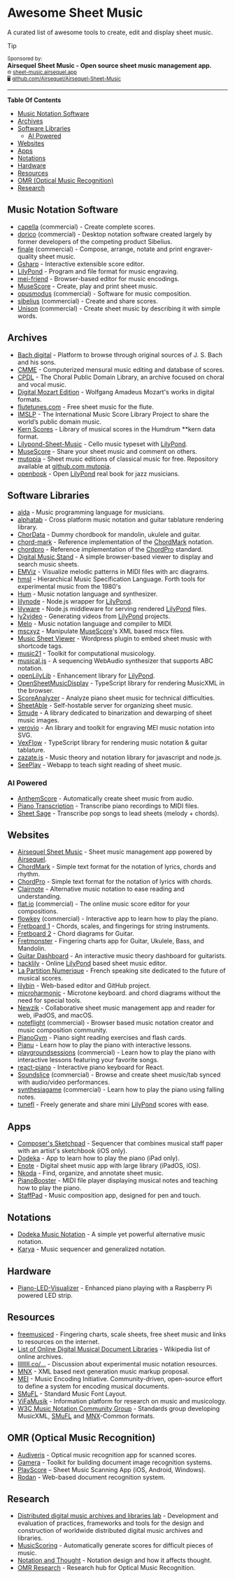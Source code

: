 # Awesome Sheet Music

A curated list of awesome tools to create, edit and display sheet music.

> [!TIP]
> <sup>Sponsored by:</sup> \
> **Airsequel Sheet Music - Open source sheet music management app.** \
> <sub>🌐 [sheet-music.airsequel.app](https://sheet-music.airsequel.app)</sub> \
> <sub>🖥️ [github.com/Airsequel/Airsequel-Sheet-Music](https://github.com/Airsequel/Airsequel-Sheet-Music)</sub>

---

**Table Of Contents**

<!-- toc -->

- [Music Notation Software](#music-notation-software)
- [Archives](#archives)
- [Software Libraries](#software-libraries)
  - [AI Powered](#ai-powered)
- [Websites](#websites)
- [Apps](#apps)
- [Notations](#notations)
- [Hardware](#hardware)
- [Resources](#resources)
- [OMR (Optical Music Recognition)](#omr-optical-music-recognition)
- [Research](#research)

<!-- tocstop -->

## Music Notation Software

- [capella] \(commercial\) - Create complete scores.
- [dorico] \(commercial\) - Desktop notation software created largely by former
  developers of the competing product Sibelius.
- [finale] \(commercial\) - Compose, arrange, notate and print
  engraver-quality sheet music.
- [Gsharp] - Interactive extensible score editor.
- [LilyPond] - Program and file format for music engraving.
- [mei-friend] - Browser-based editor for music encodings.
- [MuseScore] - Create, play and print sheet music.
- [opusmodus] \(commercial\) - Software for music composition.
- [sibelius] \(commercial\) - Create and share scores.
- [Unison] \(commercial\) - Create sheet music by describing it with simple words.

[capella]: http://capella.de
[finale]: http://finalemusic.com
[Gsharp]: https://www.common-lisp.net/project/gsharp/
[LilyPond]: http://lilypond.org
[mei-friend]: https://mei-friend.mdw.ac.at
[MuseScore]: http://musescore.org
[opusmodus]: http://opusmodus.com
[sibelius]: http://sibelius.com
[dorico]: https://www.steinberg.net/en/products/dorico/start.html
[Unison]: https://unisonofficial.com/html/about.html


## Archives

- [Bach digital] - Platform to browse through original sources
  of J. S. Bach and his sons.
- [CMME] - Computerized mensural music editing and database of scores.
- [CPDL] - The Choral Public Domain Library, an archive focused on
  choral and vocal music.
- [Digital Mozart Edition] - Wolfgang Amadeus Mozart's works in digital formats.
- [flutetunes.com] - Free sheet music for the flute.
- [IMSLP] - The International Music Score Library Project
  to share the world’s public domain music.
- [Kern Scores] - Library of musical scores in the Humdrum \*\*kern data format.
- [Lilypond-Sheet-Music] - Cello music typeset with [LilyPond].
- [MuseScore] - Share your sheet music and comment on others.
- [mutopia] - Sheet music editions of classical music for free.
   Repository available at [github.com mutopia].
- [openbook] - Open [LilyPond] real book for jazz musicians.

[Bach digital]: https://www.bach-digital.de
[CMME]: https://www.cmme.org
[Digital Mozart Edition]: https://dme.mozarteum.at/en/
[CPDL]: https://www.cpdl.org
[flutetunes.com]: http://flutetunes.com
[IMSLP]: http://imslp.org
[Kern Scores]: http://kern.humdrum.org/
[Lilypond-Sheet-Music]: https://github.com/cellist/Lilypond-Sheet-Music
[MuseScore]: http://musescore.com
[mutopia]: http://www.mutopiaproject.org
[github.com mutopia]: https://github.com/chrissawer/The-Mutopia-Project
[openbook]: https://github.com/veltzer/openbook


## Software Libraries

- [alda] - Music programming language for musicians.
- [alphatab] - Cross platform music notation and
  guitar tablature rendering library.
- [ChorData] - Dummy chordbook for mandolin, ukulele and guitar.
- [chord-mark] - Reference implementation of the [ChordMark] notation.
- [chordpro] - Reference implementation of the [ChordPro] standard.
- [Digital Music Stand] - A simple browser-based viewer to display and search music sheets.
- [EMViz] - Visualize melodic patterns in MIDI files with arc diagrams.
- [hmsl] - Hierarchical Music Specification Language.
  Forth tools for experimental music from the 1980's
- [Hum] - Music notation language and synthesizer.
- [lilynode] - Node.js wrapper for [LilyPond].
- [lilyware] - Node.js middleware for serving rendered [LilyPond] files.
- [ly2video] - Generating videos from [LilyPond] projects.
- [Melo] - Music notation language and compiler to MIDI.
- [mscxyz] - Manipulate [MuseScore]'s XML based mscx files.
- [Music Sheet Viewer] - Wordpress plugin to embed
    sheet music with shortcode tags.
- [music21] - Toolkit for computational musicology.
- [musical.js] - A sequencing WebAudio synthesizer
    that supports ABC notation.
- [openLilyLib] - Enhancement library for [LilyPond].
- [OpenSheetMusicDisplay] - TypeScript library for rendering MusicXML in the browser.
- [ScoreAnalyzer] - Analyze piano sheet music for technical difficulties.
- [SheetAble] - Self-hostable server for organizing sheet music.
- [Smude] - A library dedicated to binarization and dewarping of sheet music images.
- [verovio] - An library and toolkit for
  engraving MEI music notation into SVG.
- [VexFlow] - TypeScript library for rendering music notation & guitar tablature.
- [zazate.js] - Music theory and notation library
  for javascript and node.js.
- [SeePlay] - Webapp to teach sight reading of sheet music.

[alda]: https://github.com/alda-lang/alda
[alphatab]: http://alphatab.net
[ChorData]: https://github.com/starenka/chordata
[chord-mark]: https://github.com/no-chris/chord-mark/
[chordpro]: https://github.com/ChordPro/chordpro
[Digital Music Stand]: https://github.com/PatWie/digitalmusicstand
[EMViz]: https://github.com/carterenyi/emviz
[hmsl]: https://github.com/philburk/hmsl
[Hum]: https://github.com/crbulakites/hum
[lilynode]: https://github.com/adius/lilynode
[lilyware]: https://github.com/adius/lilyware
[ly2video]: https://github.com/aspiers/ly2video
[Melo]: https://github.com/Mistodon/melo
[mscxyz]: https://github.com/Josef-Friedrich/mscxyz
[Music Sheet Viewer]: https://wordpress.org/plugins/music-sheet-viewer/
[music21]: https://github.com/cuthbertLab/music21
[musical.js]: https://github.com/PencilCode/musical.js
[openLilyLib]: https://openlilylib.org
[OpenSheetMusicDisplay]: https://github.com/opensheetmusicdisplay/opensheetmusicdisplay
[ScoreAnalyzer]: https://github.com/Vassantha/ScoreAnalyzer
[SeePlay]: https://github.com/LearningNerd/seeplay
[SheetAble]: https://sheetable.net
[Smude]: https://github.com/sonovice/smude
[verovio]: https://github.com/rism-ch/verovio
[VexFlow]: https://github.com/vexflow/vexflow
[zazate.js]: https://github.com/btwael/zazate.js


### AI Powered

- [AnthemScore] - Automatically create sheet music from audio.
- [Piano Transcription] - Transcribe piano recordings to MIDI files.
- [Sheet Sage] - Transcribe pop songs to lead sheets (melody + chords).

[AnthemScore]: https://www.lunaverus.com
[Piano Transcription]: https://github.com/bytedance/piano_transcription
[Sheet Sage]: https://github.com/chrisdonahue/sheetsage


## Websites

- [Airsequel Sheet Music] - Sheet music management app powered by [Airsequel].
- [ChordMark] - Simple text format for the notation of lyrics, chords and rhythm.
- [ChordPro] - Simple text format for the notation of lyrics with chords.
- [Clairnote] - Alternative music notation to ease reading and understanding.
- [flat.io] \(commercial\) - The online music score editor for your compositions.
- [flowkey] \(commercial\) - Interactive app to learn how to play the piano.
- [Fretboard 1] - Chords, scales, and fingerings for string instruments.
- [Fretboard 2] - Chord diagrams for Guitar.
- [Fretmonster] - Fingering charts app for Guitar, Ukulele, Bass, and Mandolin.
- [Guitar Dashboard] - An interactive music theory dashboard for guitarists.
- [hacklily] - Online [LilyPond] based sheet music editor.
- [La Partition Numerique] -
    French speaking site dedicated to the future of musical scores.
- [lilybin] - Web-based editor and GitHub project.
- [microharmonic] - Microtone keyboard.
  and chord diagrams without the need for special tools.
- [Newzik] - Collaborative sheet music management app
    and reader for web, iPadOS, and macOS.
- [noteflight] \(commercial\) - Browser based music notation creator and
  music composition community.
- [PianoGym] - Piano sight reading exercises and flash cards.
- [Pianu] - Learn how to play the piano with interactive lessons.
- [playgroundsessions] \(commercial\) - Learn how to play the piano with
  interactive lessons featuring your favorite songs.
- [react-piano] - Interactive piano keyboard for React.
- [Soundslice] \(commercial\) -
    Browse and create sheet music/tab synced with audio/video performances.
- [synthesiagame] \(commercial\) - Learn how to play the piano
  using falling notes.
- [tunefl] - Freely generate and share mini [LilyPond] scores with ease.

[Airsequel Sheet Music]: https://github.com/Airsequel/Airsequel-Sheet-Music
[Airsequel]: https://www.airsequel.com
[ChordMark]: https://chordmark.netlify.app/
[ChordPro]: https://www.chordpro.org
[Clairnote]: https://clairnote.org
[flat.io]: https://flat.io
[flowkey]: https://www.flowkey.com/en
[Fretboard 1]: https://github.com/fredericcormier/Fretboard
[Fretboard 2]: http://davidpots.com/fretboard/
[Fretmonster]: http://playsongnotes.com/fretmonster
[Guitar Dashboard]: https://guitardashboard.com/
[hacklily]: https://www.hacklily.org
[La Partition Numerique]: https://www.partitionnumerique.com
[lilybin]: http://lilybin.com
[microharmonic]: https://www.microharmonic.com
[MoonPiano]: https://moonpiano.praisethemoon.org/
[Newzik]: https://newzik.com
[noteflight]: http://noteflight.com
[PianoGym]: https://pianogym.com
[Pianu]: https://pianu.com
[playgroundsessions]: https://playgroundsessions.com
[react-piano]: https://www.kevinqi.com/react-piano/
[Soundslice]: https://www.soundslice.com
[synthesiagame]: http://synthesiagame.com
[tunefl]: https://github.com/tiredpixel/z.2016-01-19.tunefl


## Apps

- [Composer's Sketchpad] - Sequencer that combines musical staff paper
    with an artist's sketchbook (iOS only).
- [Dodeka] - App to learn how to play the piano (iPad only).
- [Enote] - Digital sheet music app with large library (iPadOS, iOS).
- [Nkoda] - Find, organize, and annotate sheet music.
- [PianoBooster] - MIDI file player displaying musical notes
    and teaching how to play the piano.
- [StaffPad] -  Music composition app, designed for pen and touch.

[Composer's Sketchpad]: http://composerssketchpad.com
[Dodeka]: https://www.dodekamusic.com/products/dodeka-music-app/
[Enote]: https://enote.com
[Nkoda]: https://www.nkoda.com
[PianoBooster]: https://github.com/pianobooster/PianoBooster
[StaffPad]: https://www.staffpad.net


## Notations

- [Dodeka Music Notation] - A simple yet powerful alternative music notation.
- [Karya] - Music sequencer and generalized notation.

[Dodeka Music Notation]: https://www.dodekamusic.com/learn/alternative-music-notation/
[Karya]: https://github.com/elaforge/karya


## Hardware

- [Piano-LED-Visualizer] - Enhanced piano playing
    with a Raspberry Pi powered LED strip.

[Piano-LED-Visualizer]: https://github.com/onlaj/Piano-LED-Visualizer


## Resources

- [freemusiced] - Fingering charts, scale sheets,
    free sheet music and links to resources on the internet.
- [List of Online Digital Musical Document Libraries][online libs] -
    Wikipedia list of online archives.
- [llllllll.co/…] - Discussion about experimental music notation resources.
- [MNX] - XML based next generation music markup proposal.
- [MEI] - Music Encoding Initiative.
    Community-driven, open-source effort
    to define a system for encoding musical documents.
- [SMuFL] - Standard Music Font Layout.
- [ViFaMusik] - Information platform for research on music and musicology.
- [W3C Music Notation Community Group] -
    Standards group developing MusicXML, [SMuFL] and [MNX]-Common formats.

[freemusiced]: http://freemusiced.org/free-sheet-music-links.html
[llllllll.co/…]: https://llllllll.co/t/experimental-music-notation-resources
[MEI]: https://music-encoding.org
[MNX]: https://w3c.github.io/mnx/
[online libs]:
  https://en.wikipedia.org/wiki/List_of_Online_Digital_Musical_Document_Libraries
[SMuFL]: https://w3c.github.io/smufl/latest/index.html
[ViFaMusik]: https://www.vifamusik.de
[W3C Music Notation Community Group]:
  https://www.w3.org/community/music-notation/


## OMR (Optical Music Recognition)

- [Audiveris] - Optical music recognition app for scanned scores.
- [Gamera] - Toolkit for building document image recognition systems.
- [PlayScore] – Sheet Music Scanning App (iOS, Android, Windows).
- [Rodan] - Web-based document recognition system.

[Audiveris]: https://github.com/Audiveris/audiveris
[Gamera]: https://gamera.informatik.hsnr.de/
[PlayScore]: https://www.playscore.co
[Rodan]: https://github.com/DDMAL/Rodan


## Research

- [Distributed digital music archives and libraries lab][ddmal] -
  Development and evaluation of practices, frameworks and tools
  for the design and construction of worldwide distributed
  digital music archives and libraries.
- [MusicScoring] - Automatically generate scores for difficult pieces of music.
- [Notation and Thought] - Notation design and how it affects thought.
- [OMR Research] - Research hub for Optical Music Recognition.

[ddmal]: http://ddmal.music.mcgill.ca
[MusicScoring]: https://github.com/xwsxethan/MusicScoring
[Notation and Thought]: https://github.com/hypotext/notation
[OMR Research]: https://github.com/OMR-Research
